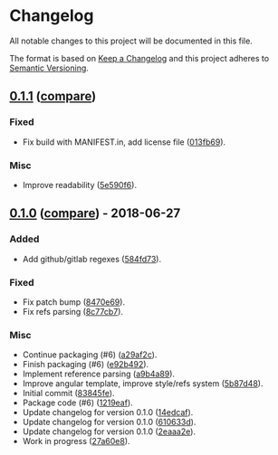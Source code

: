 # Changelog
All notable changes to this project will be documented in this file.

The format is based on [Keep a Changelog](http://keepachangelog.com/en/1.0.0/)
and this project adheres to [Semantic Versioning](http://semver.org/spec/v2.0.0.html).

## [0.1.1](https://gitlab.com/pawamoy/gitolog/tags/0.1.1) ([compare](https://gitlab.com/pawamoy/gitolog/compare/0.1.0...0.1.1))

### Fixed
- Fix build with MANIFEST.in, add license file ([013fb69](https://gitlab.com/pawamoy/gitolog/commit/013fb691826924d6f71b4159a8fa650e40324db3)).

### Misc
- Improve readability ([5e590f6](https://gitlab.com/pawamoy/gitolog/commit/5e590f6ac62b23e608a507e08123efba3b0f7e0d)).


## [0.1.0](https://gitlab.com/pawamoy/gitolog/tags/0.1.0) ([compare](https://gitlab.com/pawamoy/gitolog/compare/83845fe8d7deb85a2e093fe68a4b6a48b6d8e446...0.1.0)) - 2018-06-27

### Added
- Add github/gitlab regexes ([584fd73](https://gitlab.com/pawamoy/gitolog/commit/584fd73ec88ac51abbf8555d8f78b7144529e6b3)).

### Fixed
- Fix patch bump ([8470e69](https://gitlab.com/pawamoy/gitolog/commit/8470e695128d9892296acdd31c404d85add68983)).
- Fix refs parsing ([8c77cb7](https://gitlab.com/pawamoy/gitolog/commit/8c77cb736971473837384a8238c3c53886d77c75)).

### Misc
- Continue packaging (#6) ([a29af2c](https://gitlab.com/pawamoy/gitolog/commit/a29af2cf990edf950b55a46ebea164ab068c9aec)).
- Finish packaging (#6) ([e92b492](https://gitlab.com/pawamoy/gitolog/commit/e92b4923a60d561c38150331dac9cd2e3ba6c130)).
- Implement reference parsing ([a9b4a89](https://gitlab.com/pawamoy/gitolog/commit/a9b4a89cd2737056166feb7a46da971549f1ffed)).
- Improve angular template, improve style/refs system ([5b87d48](https://gitlab.com/pawamoy/gitolog/commit/5b87d48acdf3aa0f5cc2731f48e372c4065d9f9b)).
- Initial commit ([83845fe](https://gitlab.com/pawamoy/gitolog/commit/83845fe8d7deb85a2e093fe68a4b6a48b6d8e446)).
- Package code (#6) ([1219eaf](https://gitlab.com/pawamoy/gitolog/commit/1219eafd02521f6f6ab942a02b7a7aee3d664143)).
- Update changelog for version 0.1.0 ([14edcaf](https://gitlab.com/pawamoy/gitolog/commit/14edcaf078d02c42abf1692664c620c509df88a0)).
- Update changelog for version 0.1.0 ([610633d](https://gitlab.com/pawamoy/gitolog/commit/610633da8a569e7f2966f1675a30aca651563e0b)).
- Update changelog for version 0.1.0 ([2eaaa2e](https://gitlab.com/pawamoy/gitolog/commit/2eaaa2e76fc35d111517ecd0a15daf65e705723c)).
- Work in progress ([27a60e8](https://gitlab.com/pawamoy/gitolog/commit/27a60e80e9a8308b88942311184346b1bfa4b0a8)).


